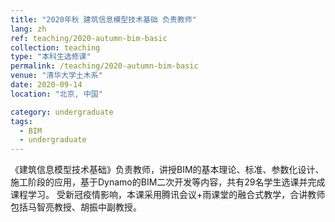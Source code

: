 ```yaml
---
title: "2020年秋 建筑信息模型技术基础 负责教师"
lang: zh
ref: teaching/2020-autumn-bim-basic
collection: teaching
type: "本科生选修课"
permalink: /teaching/2020-autumn-bim-basic
venue: "清华大学土木系"
date: 2020-09-14
location: "北京, 中国"

category: undergraduate
tags: 
  - BIM
  - undergraduate
---
```


《建筑信息模型技术基础》负责教师，讲授BIM的基本理论、标准、参数化设计、施工阶段的应用，基于Dynamo的BIM二次开发等内容，共有29名学生选课并完成课程学习。 受新冠疫情影响，本课采用腾讯会议+雨课堂的融合式教学，合讲教师包括马智亮教授、胡振中副教授。